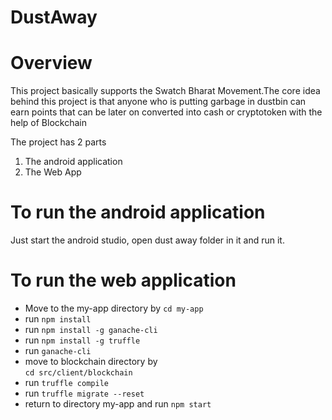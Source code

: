 # DustAway

# Overview
This project basically supports the Swatch Bharat Movement.The core idea behind this project is that anyone who is putting garbage in dustbin can earn points that can be later on converted into cash or cryptotoken with the help of Blockchain

The project has 2 parts 
1) The android application
2) The Web App

# To run the android application
Just start the android studio, open dust away folder in it and run it.

# To run the web application 
* Move to the my-app directory by `cd my-app`  
* run `npm install`  
* run `npm install -g ganache-cli`  
* run `npm install -g truffle`  
* run `ganache-cli`  
* move to blockchain directory by  
`cd src/client/blockchain`  
* run `truffle compile`  
* run `truffle migrate --reset`  
* return to directory my-app and run `npm start`  